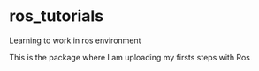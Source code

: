 # ros_tutorials
Learning to work in ros environment

This is the package where I am uploading my firsts steps with Ros


